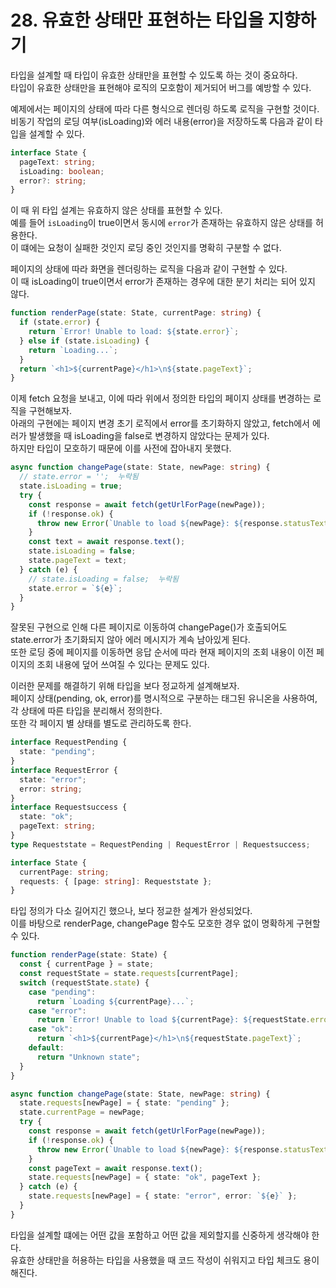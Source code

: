 # 28. 유효한 상태만 표현하는 타입을 지향하기

타입을 설계할 때 타입이 유효한 상태만을 표현할 수 있도록 하는 것이 중요하다.  
타입이 유효한 상태만을 표현해야 로직의 모호함이 제거되어 버그를 예방할 수 있다.

예제에서는 페이지의 상태에 따라 다른 형식으로 렌더링 하도록 로직을 구현할 것이다.  
비동기 작업의 로딩 여부(isLoading)와 에러 내용(error)을 저장하도록 다음과 같이 타입을 설계할 수 있다.

```typescript
interface State {
  pageText: string;
  isLoading: boolean;
  error?: string;
}
```

이 때 위 타입 설계는 유효하지 않은 상태를 표현할 수 있다.  
예를 들어 `isLoading`이 true이면서 동시에 `error`가 존재하는 유효하지 않은 상태를 허용한다.  
이 떄에는 요청이 실패한 것인지 로딩 중인 것인지를 명확히 구분할 수 없다.

페이지의 상태에 따라 화면을 렌더링하는 로직을 다음과 같이 구현할 수 있다.  
이 때 isLoading이 true이면서 error가 존재하는 경우에 대한 분기 처리는 되어 있지 않다.

```typescript
function renderPage(state: State, currentPage: string) {
  if (state.error) {
    return `Error! Unable to load: ${state.error}`;
  } else if (state.isLoading) {
    return `Loading...`;
  }
  return `<h1>${currentPage}</h1>\n${state.pageText}`;
}
```

이제 fetch 요청을 보내고, 이에 따라 위에서 정의한 타입의 페이지 상태를 변경하는 로직을 구현해보자.  
아래의 구현에는 페이지 변경 초기 로직에서 error를 초기화하지 않았고, fetch에서 에러가 발생했을 때 isLoading을 false로 변경하지 않았다는 문제가 있다.  
하지만 타입이 모호하기 때문에 이를 사전에 잡아내지 못했다.

```typescript
async function changePage(state: State, newPage: string) {
  // state.error = '';  누락됨
  state.isLoading = true;
  try {
    const response = await fetch(getUrlForPage(newPage));
    if (!response.ok) {
      throw new Error(`Unable to load ${newPage}: ${response.statusText}`);
    }
    const text = await response.text();
    state.isLoading = false;
    state.pageText = text;
  } catch (e) {
    // state.isLoading = false;  누락됨
    state.error = `${e}`;
  }
}
```

잘못된 구현으로 인해 다른 페이지로 이동하여 changePage()가 호출되어도 state.error가 초기화되지 않아 에러 메시지가 계속 남아있게 된다.  
또한 로딩 중에 페이지를 이동하면 응답 순서에 따라 현재 페이지의 조회 내용이 이전 페이지의 조회 내용에 덮어 쓰여질 수 있다는 문제도 있다.

이러한 문제를 해결하기 위해 타입을 보다 정교하게 설계해보자.  
페이지 상태(pending, ok, error)를 명시적으로 구분하는 태그된 유니온을 사용하여, 각 상태에 따른 타입을 분리해서 정의한다.  
또한 각 페이지 별 상태를 별도로 관리하도록 한다.

```typescript
interface RequestPending {
  state: "pending";
}
interface RequestError {
  state: "error";
  error: string;
}
interface Requestsuccess {
  state: "ok";
  pageText: string;
}
type Requeststate = RequestPending | RequestError | Requestsuccess;

interface State {
  currentPage: string;
  requests: { [page: string]: Requeststate };
}
```

타입 정의가 다소 길어지긴 했으나, 보다 정교한 설계가 완성되었다.  
이를 바탕으로 renderPage, changePage 함수도 모호한 경우 없이 명확하게 구현할 수 있다.

```typescript
function renderPage(state: State) {
  const { currentPage } = state;
  const requestState = state.requests[currentPage];
  switch (requestState.state) {
    case "pending":
      return `Loading ${currentPage}...`;
    case "error":
      return `Error! Unable to load ${currentPage}: ${requestState.error}`;
    case "ok":
      return `<h1>${currentPage}</h1>\n${requestState.pageText}`;
    default:
      return "Unknown state";
  }
}

async function changePage(state: State, newPage: string) {
  state.requests[newPage] = { state: "pending" };
  state.currentPage = newPage;
  try {
    const response = await fetch(getUrlForPage(newPage));
    if (!response.ok) {
      throw new Error(`Unable to load ${newPage}: ${response.statusText}`);
    }
    const pageText = await response.text();
    state.requests[newPage] = { state: "ok", pageText };
  } catch (e) {
    state.requests[newPage] = { state: "error", error: `${e}` };
  }
}
```

타입을 설계할 떄에는 어떤 값을 포함하고 어떤 값을 제외할지를 신중하게 생각해야 한다.  
유효한 상태만을 허용하는 타입을 사용했을 때 코드 작성이 쉬워지고 타입 체크도 용이해진다.
